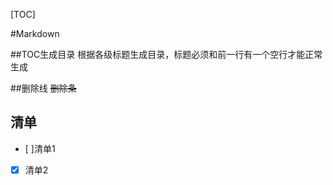 [TOC]

#Markdown

##TOC生成目录
根据各级标题生成目录，标题必须和前一行有一个空行才能正常生成

##删除线
~~删除条~~

## 清单
- [ ]清单1
- [x] 清单2 

